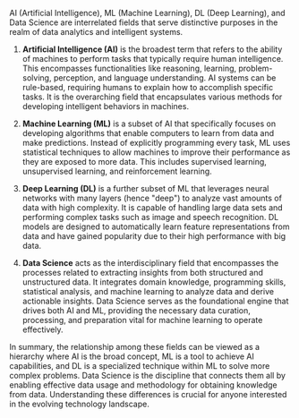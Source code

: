 AI (Artificial Intelligence), ML (Machine Learning), DL (Deep Learning), and Data Science are interrelated fields that serve distinctive purposes in the realm of data analytics and intelligent systems. 

1. **Artificial Intelligence (AI)** is the broadest term that refers to the ability of machines to perform tasks that typically require human intelligence. This encompasses functionalities like reasoning, learning, problem-solving, perception, and language understanding. AI systems can be rule-based, requiring humans to explain how to accomplish specific tasks. It is the overarching field that encapsulates various methods for developing intelligent behaviors in machines.

2. **Machine Learning (ML)** is a subset of AI that specifically focuses on developing algorithms that enable computers to learn from data and make predictions. Instead of explicitly programming every task, ML uses statistical techniques to allow machines to improve their performance as they are exposed to more data. This includes supervised learning, unsupervised learning, and reinforcement learning.

3. **Deep Learning (DL)** is a further subset of ML that leverages neural networks with many layers (hence "deep") to analyze vast amounts of data with high complexity. It is capable of handling large data sets and performing complex tasks such as image and speech recognition. DL models are designed to automatically learn feature representations from data and have gained popularity due to their high performance with big data.

4. **Data Science** acts as the interdisciplinary field that encompasses the processes related to extracting insights from both structured and unstructured data. It integrates domain knowledge, programming skills, statistical analysis, and machine learning to analyze data and derive actionable insights. Data Science serves as the foundational engine that drives both AI and ML, providing the necessary data curation, processing, and preparation vital for machine learning to operate effectively.

In summary, the relationship among these fields can be viewed as a hierarchy where AI is the broad concept, ML is a tool to achieve AI capabilities, and DL is a specialized technique within ML to solve more complex problems. Data Science is the discipline that connects them all by enabling effective data usage and methodology for obtaining knowledge from data. Understanding these differences is crucial for anyone interested in the evolving technology landscape.